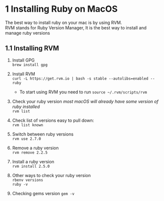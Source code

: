 # 1 Installing Ruby on MacOS
The best way to install ruby on your mac is by using RVM.  
RVM stands for Ruby Version Manager, It is the best way to install and manage ruby versions

## 1.1  Installing RVM
1. Install GPG   
   ```brew install gpg ```
   
2. Install RVM  
```curl -L https://get.rvm.io | bash -s stable --autolibs=enabled --ruby```
	* To start using RVM you need to run `source ~/.rvm/scripts/rvm`
1. Check your ruby version  *most macOS will already have some version of ruby installed*  
```rvm list```
2. Check list of versions easy to pull down:  
```rvm list known```
1. Switch between ruby versions  
```rvm use 2.7.0```
1. Remove a ruby version  
```rvm remove 2.2.5```
1. Install a ruby version  
```rvm install 2.5.0```

3. Other ways to check your ruby version  
   ```rbenv versions```  
```ruby -v```

1. Checking gems version
```gem -v```
